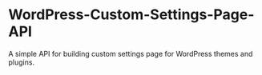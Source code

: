 # WordPress-Custom-Settings-Page-API
A simple API for building custom settings page for WordPress themes and plugins.
